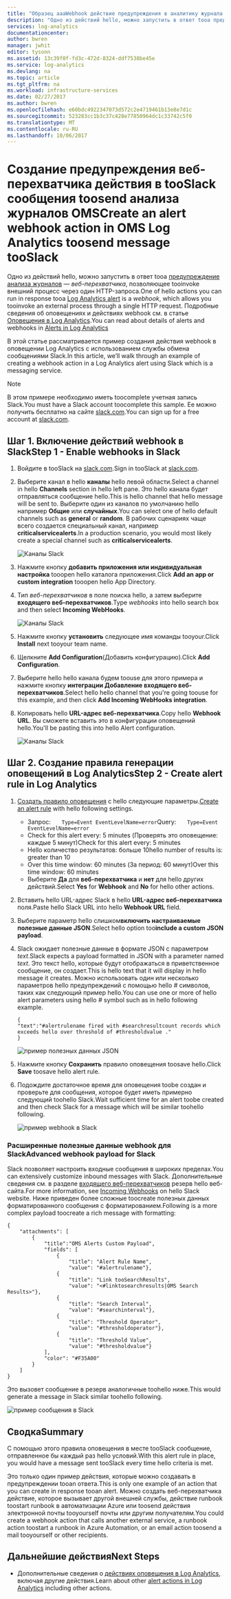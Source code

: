```yaml
---
title: "Образец aaaWebhook действие предупреждения в аналитику журнала OMS | Документы Microsoft"
description: "Одно из действий hello, можно запустить в ответ tooa предупреждение анализа журналов — * веб-перехватчика *, позволяющий tooinvoke внешний процесс через один HTTP-запроса. В этой статье рассматривается пример создания действия webhook в оповещении Log Analytics с использованием Slack."
services: log-analytics
documentationcenter: 
author: bwren
manager: jwhit
editor: tysonn
ms.assetid: 13c39f0f-fd3c-472d-8324-ddf7538be45e
ms.service: log-analytics
ms.devlang: na
ms.topic: article
ms.tgt_pltfrm: na
ms.workload: infrastructure-services
ms.date: 02/27/2017
ms.author: bwren
ms.openlocfilehash: e60bdc4922347073d572c2e4719461b13e8e7d1c
ms.sourcegitcommit: 523283cc1b3c37c428e77850964dc1c33742c5f0
ms.translationtype: MT
ms.contentlocale: ru-RU
ms.lasthandoff: 10/06/2017
---
```

# <a name="create-an-alert-webhook-action-in-oms-log-analytics-toosend-message-tooslack"></a><span data-ttu-id="0a353-104">Создание предупреждения веб-перехватчика действия в tooSlack сообщения toosend анализа журналов OMS</span><span class="sxs-lookup"><span data-stu-id="0a353-104">Create an alert webhook action in OMS Log Analytics toosend message tooSlack</span></span>
<span data-ttu-id="0a353-105">Одно из действий hello, можно запустить в ответ tooa [предупреждение анализа журналов](log-analytics-alerts.md) — *веб-перехватчика*, позволяющее tooinvoke внешний процесс через один HTTP-запроса.</span><span class="sxs-lookup"><span data-stu-id="0a353-105">One of hello actions you can run in response tooa [Log Analytics alert](log-analytics-alerts.md) is a *webhook*, which allows you tooinvoke an external process through a single HTTP request.</span></span>  <span data-ttu-id="0a353-106">Подробные сведения об оповещениях и действиях webhook см. в статье [Оповещения в Log Analytics](log-analytics-alerts.md).</span><span class="sxs-lookup"><span data-stu-id="0a353-106">You can read about details of alerts and webhooks in [Alerts in Log Analytics](log-analytics-alerts.md)</span></span>

<span data-ttu-id="0a353-107">В этой статье рассматривается пример создания действия webhook в оповещении Log Analytics с использованием службы обмена сообщениями Slack.</span><span class="sxs-lookup"><span data-stu-id="0a353-107">In this article, we’ll walk through an example of creating a webhook action in a Log Analytics alert using Slack which is a messaging service.</span></span>

> [!NOTE]
> <span data-ttu-id="0a353-108">В этом примере необходимо иметь toocomplete учетная запись Slack.</span><span class="sxs-lookup"><span data-stu-id="0a353-108">You must have a Slack account toocomplete this sample.</span></span>  <span data-ttu-id="0a353-109">Ее можно получить бесплатно на сайте [slack.com](http://slack.com).</span><span class="sxs-lookup"><span data-stu-id="0a353-109">You can sign up for a free account at [slack.com](http://slack.com).</span></span>
> 
> 

## <a name="step-1---enable-webhooks-in-slack"></a><span data-ttu-id="0a353-110">Шаг 1. Включение действий webhook в Slack</span><span class="sxs-lookup"><span data-stu-id="0a353-110">Step 1 - Enable webhooks in Slack</span></span>
1. <span data-ttu-id="0a353-111">Войдите в tooSlack на [slack.com](http://slack.com).</span><span class="sxs-lookup"><span data-stu-id="0a353-111">Sign in tooSlack at [slack.com](http://slack.com).</span></span>
2. <span data-ttu-id="0a353-112">Выберите канал в hello **каналы** hello левой области.</span><span class="sxs-lookup"><span data-stu-id="0a353-112">Select a channel in hello **Channels** section in hello left pane.</span></span>  <span data-ttu-id="0a353-113">Это hello канала будет отправляться сообщение hello.</span><span class="sxs-lookup"><span data-stu-id="0a353-113">This is hello channel that hello message will be sent to.</span></span>  <span data-ttu-id="0a353-114">Выберите один из каналов по умолчанию hello например **Общие** или **случайных**.</span><span class="sxs-lookup"><span data-stu-id="0a353-114">You can select one of hello default channels such as **general** or **random**.</span></span>  <span data-ttu-id="0a353-115">В рабочих сценариях чаще всего создается специальный канал, например **criticalservicealerts**.</span><span class="sxs-lookup"><span data-stu-id="0a353-115">In a production scenario, you would most likely create a special channel such as **criticalservicealerts**.</span></span> <br>
   
   ![Каналы Slack](media/log-analytics-alerts-webhooks/oms-webhooks01.png)
3. <span data-ttu-id="0a353-117">Нажмите кнопку **добавить приложения или индивидуальная настройка** tooopen hello каталога приложения.</span><span class="sxs-lookup"><span data-stu-id="0a353-117">Click **Add an app or custom integration** tooopen hello App Directory.</span></span>
4. <span data-ttu-id="0a353-118">Тип *веб-перехватчиков* в поле поиска hello, а затем выберите **входящего веб-перехватчиков**.</span><span class="sxs-lookup"><span data-stu-id="0a353-118">Type *webhooks* into hello search box and then select **Incoming WebHooks**.</span></span> <br>
   
   ![Каналы Slack](media/log-analytics-alerts-webhooks/oms-webhooks02.png)
5. <span data-ttu-id="0a353-120">Нажмите кнопку **установить** следующее имя команды tooyour.</span><span class="sxs-lookup"><span data-stu-id="0a353-120">Click **Install** next tooyour team name.</span></span>
6. <span data-ttu-id="0a353-121">Щелкните **Add Configuration**(Добавить конфигурацию).</span><span class="sxs-lookup"><span data-stu-id="0a353-121">Click **Add Configuration**.</span></span>
7. <span data-ttu-id="0a353-122">Выберите hello hello канала будем toouse для этого примера и нажмите кнопку **интеграции Добавление входящего веб-перехватчиков**.</span><span class="sxs-lookup"><span data-stu-id="0a353-122">Select hello hello channel that you're going toouse for this example, and then click **Add Incoming WebHooks integration**.</span></span>  
8. <span data-ttu-id="0a353-123">Копировать hello **URL-адрес веб-перехватчика**.</span><span class="sxs-lookup"><span data-stu-id="0a353-123">Copy hello **Webhook URL**.</span></span>  <span data-ttu-id="0a353-124">Вы сможете вставить это в конфигурации оповещений hello.</span><span class="sxs-lookup"><span data-stu-id="0a353-124">You'll be pasting this into hello Alert configuration.</span></span> <br>
   
    ![Каналы Slack](media/log-analytics-alerts-webhooks/oms-webhooks05.png)

## <a name="step-2---create-alert-rule-in-log-analytics"></a><span data-ttu-id="0a353-126">Шаг 2. Создание правила генерации оповещений в Log Analytics</span><span class="sxs-lookup"><span data-stu-id="0a353-126">Step 2 - Create alert rule in Log Analytics</span></span>
1. <span data-ttu-id="0a353-127">[Создать правило оповещения](log-analytics-alerts.md) с hello следующие параметры.</span><span class="sxs-lookup"><span data-stu-id="0a353-127">[Create an alert rule](log-analytics-alerts.md) with hello following settings.</span></span>
   * <span data-ttu-id="0a353-128">Запрос: ```    Type=Event EventLevelName=error ```</span><span class="sxs-lookup"><span data-stu-id="0a353-128">Query: ```    Type=Event EventLevelName=error ```</span></span>
   * <span data-ttu-id="0a353-129">Check for this alert every: 5 minutes (Проверять это оповещение: каждые 5 минут)</span><span class="sxs-lookup"><span data-stu-id="0a353-129">Check for this alert every: 5 minutes</span></span>
   * <span data-ttu-id="0a353-130">Hello количество результатов: больше 10</span><span class="sxs-lookup"><span data-stu-id="0a353-130">hello number of results is: greater than 10</span></span>
   * <span data-ttu-id="0a353-131">Over this time window: 60 minutes (За период: 60 минут)</span><span class="sxs-lookup"><span data-stu-id="0a353-131">Over this time window: 60 minutes</span></span>
   * <span data-ttu-id="0a353-132">Выберите **Да** для **веб-перехватчика** и **нет** для hello других действий.</span><span class="sxs-lookup"><span data-stu-id="0a353-132">Select **Yes** for **Webhook** and **No** for hello other actions.</span></span>
2. <span data-ttu-id="0a353-133">Вставить hello URL-адрес Slack в hello **URL-адрес веб-перехватчика** поля.</span><span class="sxs-lookup"><span data-stu-id="0a353-133">Paste hello Slack URL into hello **Webhook URL** field.</span></span>
3. <span data-ttu-id="0a353-134">Выберите параметр hello слишком**включить настраиваемые полезные данные JSON**.</span><span class="sxs-lookup"><span data-stu-id="0a353-134">Select hello option too**include a custom JSON payload**.</span></span>
4. <span data-ttu-id="0a353-135">Slack ожидает полезные данные в формате JSON с параметром *text*.</span><span class="sxs-lookup"><span data-stu-id="0a353-135">Slack expects a payload formatted in JSON with a parameter named *text*.</span></span>  <span data-ttu-id="0a353-136">Это текст hello, которые будут отображаться в приветственное сообщение, он создает.</span><span class="sxs-lookup"><span data-stu-id="0a353-136">This is hello text that it will display in hello message it creates.</span></span>  <span data-ttu-id="0a353-137">Можно использовать один или несколько параметров hello предупреждений с помощью hello  *#*  символов, таких как следующий пример hello.</span><span class="sxs-lookup"><span data-stu-id="0a353-137">You can use one or more of hello alert parameters using hello *#* symbol such as in hello following example.</span></span>
   
    ```
    {
    "text":"#alertrulename fired with #searchresultcount records which exceeds hello over threshold of #thresholdvalue ."
    }
    ```
   
    ![пример полезных данных JSON](media/log-analytics-alerts-webhooks/oms-webhooks07.png)
5. <span data-ttu-id="0a353-139">Нажмите кнопку **Сохранить** правило оповещения toosave hello.</span><span class="sxs-lookup"><span data-stu-id="0a353-139">Click **Save** toosave hello alert rule.</span></span>
6. <span data-ttu-id="0a353-140">Подождите достаточное время для оповещения toobe создан и проверьте для сообщения, которое будет иметь примерно следующий toohello Slack.</span><span class="sxs-lookup"><span data-stu-id="0a353-140">Wait sufficient time for an alert toobe created and then check Slack for a message which will be similar toohello following.</span></span>
   
   ![пример webhook в Slack](media/log-analytics-alerts-webhooks/oms-webhooks08.png)

### <a name="advanced-webhook-payload-for-slack"></a><span data-ttu-id="0a353-142">Расширенные полезные данные webhook для Slack</span><span class="sxs-lookup"><span data-stu-id="0a353-142">Advanced webhook payload for Slack</span></span>
<span data-ttu-id="0a353-143">Slack позволяет настроить входные сообщения в широких пределах.</span><span class="sxs-lookup"><span data-stu-id="0a353-143">You can extensively customize inbound messages with Slack.</span></span> <span data-ttu-id="0a353-144">Дополнительные сведения см. в разделе [входящего веб-перехватчиков](https://api.slack.com/incoming-webhooks) резерв hello веб-сайта.</span><span class="sxs-lookup"><span data-stu-id="0a353-144">For more information, see [Incoming Webhooks](https://api.slack.com/incoming-webhooks) on hello Slack website.</span></span> <span data-ttu-id="0a353-145">Ниже приведен более сложные toocreate полезных данных форматированного сообщения с форматированием.</span><span class="sxs-lookup"><span data-stu-id="0a353-145">Following is a more complex payload toocreate a rich message with formatting:</span></span>

    {
        "attachments": [
            {
                "title":"OMS Alerts Custom Payload",
                "fields": [
                    {
                        "title": "Alert Rule Name",
                        "value": "#alertrulename"},
                    {
                        "title": "Link tooSearchResults",
                        "value": "<#linktosearchresults|OMS Search Results>"},
                    {
                        "title": "Search Interval",
                        "value": "#searchinterval"},
                    {
                        "title": "Threshold Operator",
                        "value": "#thresholdoperator"},
                    {
                        "title": "Threshold Value",
                        "value": "#thresholdvalue"}
                ],
                "color": "#F35A00"
            }
        ]
    }


<span data-ttu-id="0a353-146">Это вызовет сообщение в резерв аналогичные toohello ниже.</span><span class="sxs-lookup"><span data-stu-id="0a353-146">This would generate a message in Slack similar toohello following.</span></span>

![пример сообщения в Slack](media/log-analytics-alerts-webhooks/oms-webhooks09.png)

## <a name="summary"></a><span data-ttu-id="0a353-148">Сводка</span><span class="sxs-lookup"><span data-stu-id="0a353-148">Summary</span></span>
<span data-ttu-id="0a353-149">С помощью этого правила оповещения в месте tooSlack сообщение, отправленное бы каждый раз hello условий.</span><span class="sxs-lookup"><span data-stu-id="0a353-149">With this alert rule in place, you would have a message sent tooSlack every time hello criteria is met.</span></span>  

<span data-ttu-id="0a353-150">Это только один пример действия, которые можно создавать в предупреждении tooan ответа.</span><span class="sxs-lookup"><span data-stu-id="0a353-150">This is only one example of an action that you can create in response tooan alert.</span></span>  <span data-ttu-id="0a353-151">Можно создать веб-перехватчика действие, которое вызывает другой внешней службы, действие runbook toostart runbook в автоматизации Azure или toosend действия электронной почты tooyourself почты или другим получателям.</span><span class="sxs-lookup"><span data-stu-id="0a353-151">You could create a webhook action that calls another external service, a runbook action toostart a runbook in Azure Automation, or an email action toosend a mail tooyourself or other recipients.</span></span>   

## <a name="next-steps"></a><span data-ttu-id="0a353-152">Дальнейшие действия</span><span class="sxs-lookup"><span data-stu-id="0a353-152">Next Steps</span></span>
* <span data-ttu-id="0a353-153">Дополнительные сведения о [действиях оповещения в Log Analytics](log-analytics-alerts-actions.md), включая другие действия.</span><span class="sxs-lookup"><span data-stu-id="0a353-153">Learn about other [alert actions in Log Analytics](log-analytics-alerts-actions.md) including other actions.</span></span>


